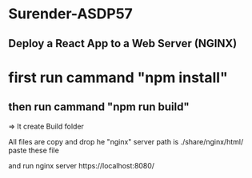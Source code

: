 # Surender-ASDP57
## Deploy a React App to a Web Server (NGINX)

# first run cammand "npm install"
## then run cammand "npm run build" 
=> It create Build folder

All files are copy and drop he "nginx" server path is ./share/nginx/html/ paste these file 

and run nginx server 
https://localhost:8080/

